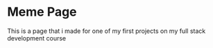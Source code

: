 # Meme Page
This is a page that i made for one of my first projects on my full stack development course

